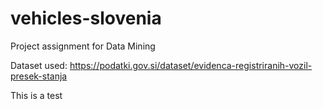 # vehicles-slovenia
Project assignment for Data Mining

Dataset used: https://podatki.gov.si/dataset/evidenca-registriranih-vozil-presek-stanja

This is a test
